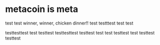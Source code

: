 # metacoin is meta

test
test
winner, winner, chicken dinner!!
test
testttest
test
test

testtesttest
test
testtest
testtesttest
testtest
test
test
testtest
test
testtest
testtest
